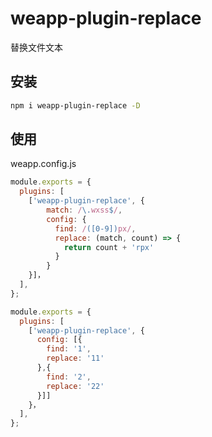 # weapp-plugin-replace

替换文件文本

## 安装

```bash
npm i weapp-plugin-replace -D
```

## 使用

weapp.config.js

```js
module.exports = {
  plugins: [
    ['weapp-plugin-replace', {
        match: /\.wxss$/,
        config: {
          find: /([0-9])px/,
          replace: (match, count) => {
            return count + 'rpx'
          }
        }
    }]，
  ],
};
```

```js
module.exports = {
  plugins: [
    ['weapp-plugin-replace', {
      config: [{
        find: '1',
        replace: '11'
      },{
        find: '2',
        replace: '22'
      }]]
    }，
  ],
};
```
